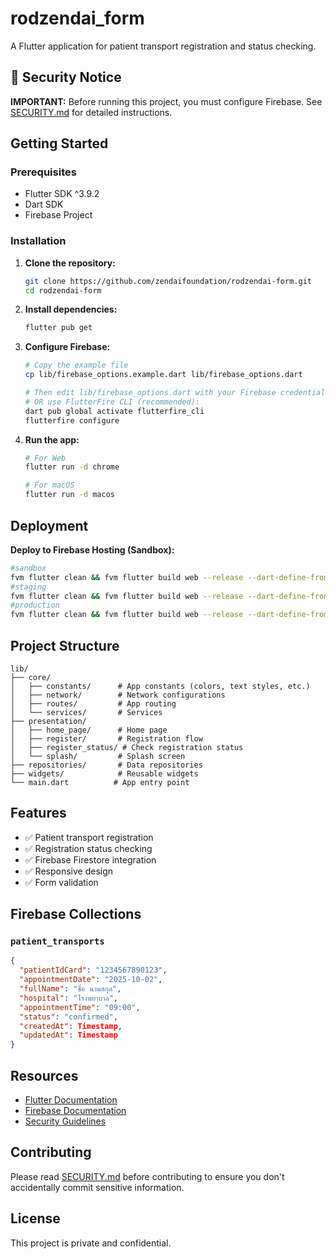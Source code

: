 # rodzendai_form

A Flutter application for patient transport registration and status checking.

## 🚨 Security Notice

**IMPORTANT:** Before running this project, you must configure Firebase. See [SECURITY.md](SECURITY.md) for detailed instructions.

## Getting Started

### Prerequisites

- Flutter SDK ^3.9.2
- Dart SDK
- Firebase Project

### Installation

1. **Clone the repository:**
   ```bash
   git clone https://github.com/zendaifoundation/rodzendai-form.git
   cd rodzendai-form
   ```

2. **Install dependencies:**
   ```bash
   flutter pub get
   ```

3. **Configure Firebase:**
   ```bash
   # Copy the example file
   cp lib/firebase_options.example.dart lib/firebase_options.dart
   
   # Then edit lib/firebase_options.dart with your Firebase credentials
   # OR use FlutterFire CLI (recommended):
   dart pub global activate flutterfire_cli
   flutterfire configure
   ```

4. **Run the app:**
   ```bash
   # For Web
   flutter run -d chrome
   
   # For macOS
   flutter run -d macos
   ```

## Deployment

**Deploy to Firebase Hosting (Sandbox):**
```bash
#sandbox
fvm flutter clean && fvm flutter build web --release --dart-define-from-file=.env_sandbox && firebase deploy --only hosting:rodzendai-form-sandbox
#staging
fvm flutter clean && fvm flutter build web --release --dart-define-from-file=.env_staging && firebase deploy --only hosting:rodzendai-form-staging
#production
fvm flutter clean && fvm flutter build web --release --dart-define-from-file=.env && firebase deploy --only hosting:rodzendai-form
```

## Project Structure

```
lib/
├── core/
│   ├── constants/      # App constants (colors, text styles, etc.)
│   ├── network/        # Network configurations
│   ├── routes/         # App routing
│   └── services/       # Services
├── presentation/
│   ├── home_page/      # Home page
│   ├── register/       # Registration flow
│   ├── register_status/ # Check registration status
│   └── splash/         # Splash screen
├── repositories/       # Data repositories
├── widgets/            # Reusable widgets
└── main.dart          # App entry point
```

## Features

- ✅ Patient transport registration
- ✅ Registration status checking
- ✅ Firebase Firestore integration
- ✅ Responsive design
- ✅ Form validation

## Firebase Collections

### `patient_transports`
```json
{
  "patientIdCard": "1234567890123",
  "appointmentDate": "2025-10-02",
  "fullName": "ชื่อ นามสกุล",
  "hospital": "โรงพยาบาล",
  "appointmentTime": "09:00",
  "status": "confirmed",
  "createdAt": Timestamp,
  "updatedAt": Timestamp
}
```

## Resources

- [Flutter Documentation](https://docs.flutter.dev/)
- [Firebase Documentation](https://firebase.google.com/docs)
- [Security Guidelines](SECURITY.md)

## Contributing

Please read [SECURITY.md](SECURITY.md) before contributing to ensure you don't accidentally commit sensitive information.

## License

This project is private and confidential.

